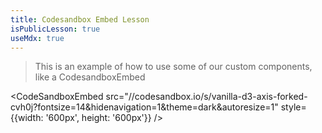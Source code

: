 ```yaml
---
title: Codesandbox Embed Lesson
isPublicLesson: true
useMdx: true
---
```


> This is an example of how to use some of our custom components, like a CodesandboxEmbed

<CodeSandboxEmbed
    src="//codesandbox.io/s/vanilla-d3-axis-forked-cvh0j?fontsize=14&hidenavigation=1&theme=dark&autoresize=1"
    style={{width: '600px', height: '600px'}}
    />

